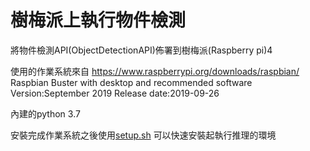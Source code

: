 # 樹梅派上執行物件檢測
將物件檢測API(ObjectDetectionAPI)佈署到樹梅派(Raspberry pi)4

使用的作業系統來自
https://www.raspberrypi.org/downloads/raspbian/  
Raspbian Buster with desktop and recommended software
Version:September 2019
Release date:2019-09-26

內建的python 3.7

安裝完成作業系統之後使用[setup.sh](https://github.com/aaasdream/Raspberrypi_ObjectDetection/blob/master/setup.sh) 可以快速安裝起執行推理的環境
